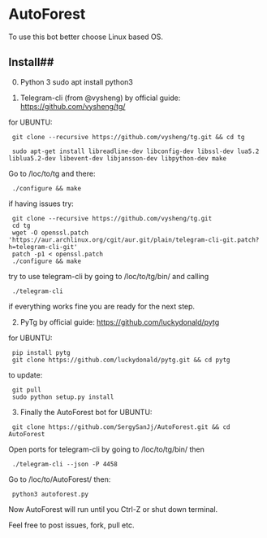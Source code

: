 # **AutoForest** 


To use this bot better choose Linux based OS.

## **Install**##

0) Python 3
		 sudo apt install python3 

1) Telegram-cli (from @vysheng) by official guide:
https://github.com/vysheng/tg/

for UBUNTU:
```shell
 git clone --recursive https://github.com/vysheng/tg.git && cd tg
		
 sudo apt-get install libreadline-dev libconfig-dev libssl-dev lua5.2 liblua5.2-dev libevent-dev libjansson-dev libpython-dev make 
```  

Go to /loc/to/tg and there:
```shell
 ./configure && make
```  
if having issues try:
```shell
 git clone --recursive https://github.com/vysheng/tg.git
 cd tg
 wget -O openssl.patch 'https://aur.archlinux.org/cgit/aur.git/plain/telegram-cli-git.patch?h=telegram-cli-git'
 patch -p1 < openssl.patch
 ./configure && make
```  

try to use telegram-cli by going to /loc/to/tg/bin/ and calling
```shell
 ./telegram-cli
```
if everything works fine you are ready for the next step.

2) PyTg by official guide:
https://github.com/luckydonald/pytg

for UBUNTU:
```shell
 pip install pytg
 git clone https://github.com/luckydonald/pytg.git && cd pytg
```
to update:
```shell
 git pull
 sudo python setup.py install
```

3) Finally the AutoForest bot
for UBUNTU:
```shell
 git clone https://github.com/SergySanJj/AutoForest.git && cd AutoForest
```
Open ports for telegram-cli by going to /loc/to/tg/bin/ then
```shell
 ./telegram-cli --json -P 4458
```
Go to /loc/to/AutoForest/ then:
```shell
 python3 autoforest.py
```

Now AutoForest will run until you Ctrl-Z or shut down terminal.

Feel free to post issues, fork, pull etc.
